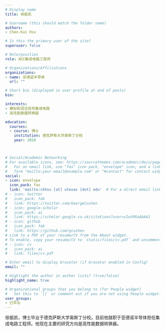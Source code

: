 ```yaml
---
# Display name
title: 徐振凯

# Username (this should match the folder name)
authors:
- Chen-Kai Hsu

# Is this the primary user of the site?
superuser: false

# Role/position
role: ADI集成电路工程师

# Organizations/Affiliations
organizations:
- name: 亚德诺半导体
  url: ""

# Short bio (displayed in user profile at end of posts)
bio: 

interests:
- 模拟和混合信号集成电路
- 高性能数据转换器

education:
  courses:
  - course: 博士
    institution: 德克萨斯大学奥斯丁分校
    year: 2020



# Social/Academic Networking
# For available icons, see: https://sourcethemes.com/academic/docs/page-builder/#icons
#   For an email link, use "fas" icon pack, "envelope" icon, and a link in the
#   form "mailto:your-email@example.com" or "#contact" for contact widget.
social:
- icon: envelope
  icon_pack: fas
  link: 'mailto:ckhsu [at] utexas [dot] edu'  # For a direct email link, use "mailto:test@example.org".
# - icon: twitter
#   icon_pack: fab
#   link: https://twitter.com/GeorgeCushen
# - icon: google-scholar
#   icon_pack: ai
#   link: https://scholar.google.co.uk/citations?user=sIwtMXoAAAAJ
# - icon: github
#   icon_pack: fab
#   link: https://github.com/gcushen
# Link to a PDF of your resume/CV from the About widget.
# To enable, copy your resume/CV to `static/files/cv.pdf` and uncomment the lines below.
# - icon: cv
#   icon_pack: ai
#   link: files/cv.pdf

# Enter email to display Gravatar (if Gravatar enabled in Config)
email: ""

# Highlight the author in author lists? (true/false)
highlight_name: true

# Organizational groups that you belong to (for People widget)
#   Set this to `[]` or comment out if you are not using People widget.
user_groups:
- 已毕业
---
```


徐振凯，博士毕业于德克萨斯大学奥斯丁分校。目前他就职于亚德诺半导体担任集成电路工程师。他现在主要的研究方向是高性能数据转换器。